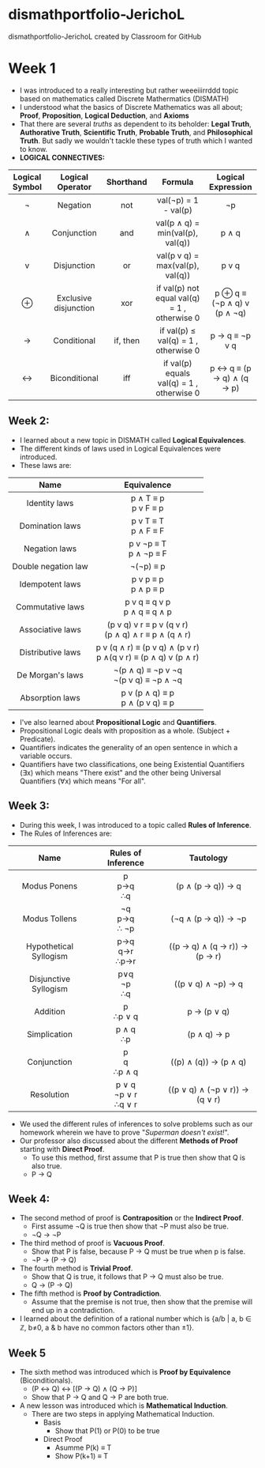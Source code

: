 # dismathportfolio-JerichoL
dismathportfolio-JerichoL created by Classroom for GitHub

# Week 1
- I was introduced to a really interesting but rather weeeiiirrddd topic based on mathematics called Discrete Mathermatics (DISMATH)
- I understood what the basics of Discrete Mathematics was all about; **Proof**, **Proposition**, **Logical Deduction**, and **Axioms**
- That there are several *truths* as dependent to its beholder: **Legal Truth**, **Authorative Truth**, **Scientific Truth**, **Probable Truth**, and **Philosophical Truth**. But sadly we wouldn't tackle these types of truth which I wanted to know.
- **LOGICAL CONNECTIVES:**

| Logical Symbol  |  Logical Operator | Shorthand | Formula | Logical Expression |
| :-----: |:-------:|:-----:| :-------: | :-------: |
| ¬ |Negation | not | val(¬p) = 1 - val(p) | ¬p |
| ∧ | Conjunction | and | val(p ∧ q) = min(val(p), val(q)) | p ∧ q |
| v | Disjunction | or | val(p v q) = max(val(p), val(q)) | p v q |
| ⊕ | Exclusive disjunction | xor | if val(p)  not equal val(q) = 1 , otherwise  0|  p ⊕ q  ≡ (¬p ∧ q) v (p ∧ ¬q) |
| → | Conditional | if, then | if val(p)  ≤ val(q) = 1 , otherwise  0  | p → q ≡  ¬p v q |
| ↔ | Biconditional | iff | if val(p) equals val(q) = 1 , otherwise  0 |  p ↔ q ≡ (p → q) ∧ (q → p) |
## Week 2:
- I learned about a new topic in DISMATH called **Logical Equivalences**.
- The different kinds of laws used in Logical Equivalences were introduced.
- These laws are: 

|         Name        |                           Equivalence                                 |
|:-------------------:|:--------------------------------------------------------------------: |
|    Identity laws    |                      p ∧ T ≡ p <br> p v F ≡ p                         |
|   Domination laws   |                       p v T ≡ T <br> p ∧ F ≡ F                        |
|    Negation laws    |                     p v ¬p ≡ T <br> p ∧ ¬p ≡ F                        |
| Double negation law |                            ¬(¬p) ≡ p                                  |
|   Idempotent laws   |                       p v p ≡ p <br> p ∧ p ≡ p                        |
|   Commutative laws  |                   p v q ≡ q v p <br> p ∧ q ≡ q ∧ p                    |
|   Associative laws  |       (p v q) v r ≡ p v (q v r) <br> (p ∧ q) ∧ r ≡ p ∧ (q ∧ r)        |
|  Distributive laws  | p v (q ∧ r) ≡ (p v q) ∧ (p v r) <br>  p ∧(q v r) ≡ (p ∧ q) v (p ∧ r)  |
|   De Morgan's laws  |              ¬(p ∧ q) ≡ ¬p v ¬q <br> ¬(p v q) ≡ ¬p ∧ ¬q               |
|   Absorption laws   |                 p v (p ∧ q) ≡ p <br> p ∧ (p v q) ≡ p                  |

- I've also learned about **Propositional Logic** and **Quantifiers**. 
- Propositional Logic deals with proposition as a whole. (Subject + Predicate).
- Quantifiers indicates the generality of an open sentence in which a variable occurs.
- Quantifiers have two classifications, one being Existential Quantifiers (∃x) which means "There exist" and the other being Universal Quantifiers (∀x) which means "For all".

## Week 3:
- During this week, I was introduced to a topic called **Rules of Inference**.
- The Rules of Inferences are:

|          Name          |   Rules of Inference       |            Tautology           |
|:---------------------: |:-------------------------:|:-----------------------------:|
|      Modus Ponens      |       p<br>p→q<br>∴q      |        (p ∧ (p → q)) → q       |
|      Modus Tollens     |     ¬q<br>p→q<br>∴ ¬p     |       (¬q ∧ (p → q)) → ¬p      |
| Hypothetical Syllogism |     p→q<br>q→r<br>∴p→r    |  ((p → q) ∧ (q → r)) → (p → r) |
|  Disjunctive Syllogism |      p∨q<br>¬p<br>∴q      |       ((p ∨ q) ∧ ¬p) → q       |
|        Addition        |       p<br>∴p ∨ q         |           p → (p ∨ q)          |
|      Simplication      |       p ∧ q<br>∴p         |           (p ∧ q) → p          |
|       Conjunction      |      p<br>q<br>∴p ∧ q     |      ((p) ∧ (q)) → (p ∧ q)     |
|       Resolution       | p ∨ q<br>¬p ∨ r<br>∴q ∨ r | ((p ∨ q) ∧ (¬p ∨ r)) → (q ∨ r) |

- We used the different rules of inferences to solve problems such as our homework wherein we have to prove "*Superman doesn't exist!*".
- Our professor also discussed about the different **Methods of Proof** starting with **Direct Proof**.
  - To use this method, first assume that P is true then show that Q is also true.
  - P → Q

## Week 4:
- The second method of proof is **Contraposition** or the **Indirect Proof**.
    - First assume ¬Q is true then show that ¬P must also be true.
    - ¬Q → ¬P
- The third method of proof is **Vacuous Proof**.
  - Show that P is false, because P → Q must be true when p is false.
  - ¬P → (P → Q)
- The fourth method is **Trivial Proof**.
  - Show that Q is true, it follows that P → Q must also be true.
  - Q → (P → Q)
- The fifth method is **Proof by Contradiction**.
  - Assume that the premise is not true, then show that the premise will end up in a contradiction.
- I learned about the definition of a rational number which is {a/b | a, b ∈ ℤ, b≠0, a & b have no common factors other than ±1}.

## Week 5
- The sixth method was introduced which is **Proof by Equivalence** (Biconditionals).
  - (P ↔ Q) ↔ [(P → Q) ∧ (Q → P)]
  - Show that P → Q and Q → P are both true.
- A new lesson was introduced which is **Mathematical Induction**.
  - There are two steps in applying Mathematical Induction.
    - Basis
      - Show that P(1) or P(0) to be true
    - Direct Proof
      - Asumme P(k) ≡ T
      - Show P(k+1) ≡ T

